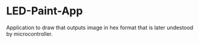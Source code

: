 # LED-Paint-App 
Application to draw that outputs image in hex format that is later undestood by microcontroller.


